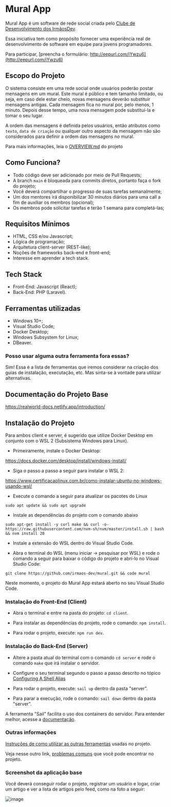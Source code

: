 # Mural App

Mural App é um software de rede social criada pelo <u>Clube de Desenvolvimento dos IrmãosDev</u>.

Essa iniciativa tem como propósito fornecer uma experiência real de desenvolvimento de software em equipe para jovens programadores.

Para participar, [preencha o formulário: http://eepurl.com/iYwzu6](http://eepurl.com/iYwzu6)

## Escopo do Projeto

O sistema consiste em uma rede social onde usuários poderão postar mensagens em um mural. Este mural é público e tem tamanho limitado, ou seja, em caso dele estar cheio, novas mensagens deverão substituir mensagens antigas. Cada mensagem fica no mural por, pelo menos, 1 minuto. Depois desse tempo, uma nova mensagem pode substituí-la e tomar o seu lugar.

A ordem das mensagens é definida pelos usuários, então atributos como `texto`, `data de criação` ou qualquer outro aspecto da mensagem não são considerados para definir a ordem das mensagens no mural.

Para mais informações, leia o [OVERVIEW.md](https://github.com/irmaos-dev/mural/blob/main/docs/OVERVIEW.md) do projeto

[//]: # "Marcelo, seria bom se você colocasse um print daquele protótipo que você mostrou em live."

## Como Funciona?

- Todo código deve ser adicionado por meio de Pull Requests;
- A branch `main` é bloqueada para commits diretos, portanto faça o fork do projeto;
- Você deverá compartilhar o progresso de suas tarefas semanalmente;
- Um dos mentores irá disponibilizar 30 minutos diários para uma call a fim de auxiliar os membros (opcional);
- Os membros pode solicitar tarefas e terão 1 semana para completá-las;

## Requisitos Mínimos

- HTML, CSS e/ou Javascript;
- Lógica de programação;
- Arquitetura client-server (REST-like);
- Noções de frameworks back-end e front-end;
- Interesse em aprender a tech stack.

## Tech Stack

- Front-End: Javascript (React);
- Back-End: PHP (Laravel).

## Ferramentas utilizadas

- Windows 10+;
- Visual Studio Code;
- Docker Desktop;
- Windows Subsystem for Linux;
- DBeaver.

### Posso usar alguma outra ferramenta fora essas?

Sim! Essa é a lista de ferramentas que iremos considerar na criação dos guias de instalação, executação, etc. Mas sinta-se à vontade para utilizar alternativas.

## Documentação do Projeto Base

https://realworld-docs.netlify.app/introduction/

## Instalação do Projeto

Para ambos client e server, é sugerido que utilize Docker Desktop em conjunto com o WSL 2 (Subsistema Windows para Linux).

- Primeiramente, instale o Docker Desktop:

https://docs.docker.com/desktop/install/windows-install/

- Siga o passo a passo a seguir para instalar o WSL 2:

https://www.certificacaolinux.com.br/como-instalar-ubuntu-no-windows-usando-wsl/

- Execute o comando a seguir para atualizar os pacotes do Linux

```sudo apt update && sudo apt upgrade```

- Instale as dependências do projeto com o comando abaixo

```sudo apt-get install -y curl make && curl -o- https://raw.githubusercontent.com/nvm-sh/nvm/master/install.sh | bash && nvm install 20```

- Instale a extensão do WSL dentro do Visual Studio Code.

- Abra o terminal do WSL (menu iniciar -> pesquisar por WSL) e rode o comando a seguir para baixar o código do projeto e abrí-lo no Visual Studio Code:

`git clone https://github.com/irmaos-dev/mural.git && code mural`

Neste momento, o projeto do Mural App estará aberto no seu Visual Studio Code.

### Instalação do Front-End (Client)

- Abra o terminal e entre na pasta do projeto: `cd client`.

- Para instalar as dependências do projeto, rode o comando: `npm install`.

- Para rodar o projeto, execute: `npm run dev`.

### Instalação do Back-End (Server)

- Altere a pasta atual do terminal com o comando `cd server` e rode o comando `make` que irá instalar o servidor.

- Configure o seu terminal segundo o passo a passo descrito no tópico [Configuring A Shell Alias](https://laravel.com/docs/11.x/sail#configuring-a-shell-alias)

- Para rodar o projeto, execute: `sail up` dentro da pasta "server".

- Para parar a execução, rode o comando: `sail down` dentro da pasta "server".

A ferramenta "Sail" facilita o uso dos containers do servidor. Para entender melhor, acesse a [documentação](https://laravel.com/docs/11.x/sail).

### Outras informações

[Instruções de como utilizar as outras ferramentas](https://github.com/irmaos-dev/mural/blob/main/docs/outras_ferramentas.md) usadas no projeto.

Veja nesse outro link, [problemas comuns](https://github.com/irmaos-dev/mural/blob/main/docs/problemas_comuns.md) que você pode encontrar no projeto.

### Screenshot da aplicação base

Você deverá conseguir rodar o projeto, registrar um usuário e logar, criar um artigo e ver a lista de artigos pelo feed, como na foto a seguir:

![image](https://github.com/user-attachments/assets/799d67bf-150d-46e4-9543-ed5d8f266edf)
